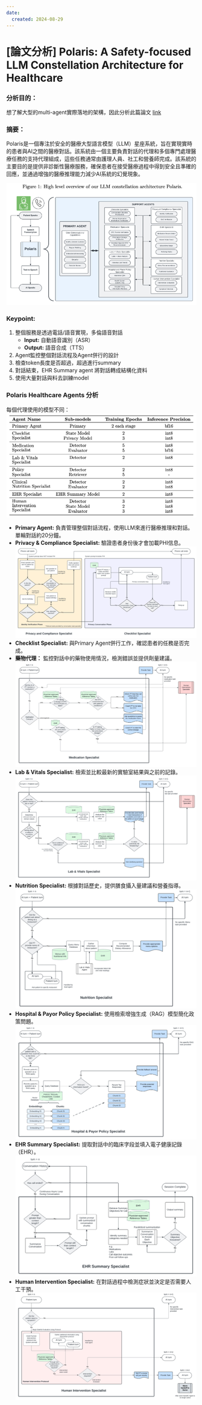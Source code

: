 ```yaml
---
date:
  created: 2024-08-29
---
```

# [論文分析] Polaris: A Safety-focused LLM Constellation Architecture for Healthcare

### 分析目的：
想了解大型的multi-agent實際落地的架構，因此分析此篇論文
[link](https://arxiv.org/pdf/2403.13313)

### 摘要：
Polaris是一個專注於安全的醫療大型語言模型（LLM）星座系統，旨在實現實時的患者與AI之間的醫療對話。該系統由一個主要負責對話的代理和多個專門處理醫療任務的支持代理組成，這些任務通常由護理人員、社工和營養師完成。該系統的主要目的是提供非診斷性醫療服務，確保患者在接受醫療過程中得到安全且準確的回應，並通過增強的醫療推理能力減少AI系統的幻覺現象。

![image](./images/0829/structure.png)

### Keypoint:
1. 整個服務是透過電話/語音實現，多倫語音對話
    - **Input:** 自動語音識別（ASR）
    - **Output:** 語音合成（TTS）
2. Agent監控整個對話流程及Agent併行的設計
3. 檢查token長度是否超過，超過進行summary
4. 對話結束，EHR Summary agent 將對話轉成結構化資料
5. 使用大量對話與料去訓練model

### Polaris Healthcare Agents 分析
每個代理使用的模型不同：
![image](./images/0829/model_lst.png)


- **Primary Agent:** 負責管理整個對話流程，使用LLM來進行醫療推理和對話。單輪對話約20分鐘。
- **Privacy & Compliance Specialist:** 驗證患者身份後才會加載PHI信息。
![image](./images/0829/privacy_compliane_agent.png)
- **Checklist Specialist:** 與Primary Agent併行工作，確認患者的任務是否完成。
- **藥物代理：** 監控對話中的藥物使用情況，檢測錯誤並提供劑量建議。
![image](./images/0829/medication_agent.png)
- **Lab & Vitals Specialist:** 檢索並比較最新的實驗室結果與之前的記錄。
![image](./images/0829/lab_vitals_agent.png)
- **Nutrition Specialist:** 根據對話歷史，提供膳食攝入量建議和營養指導。
![image](./images/0829/nutrition_agent.png)
- **Hospital & Payor Policy Specialist:** 使用檢索增強生成（RAG）模型簡化政策問題。
![image](./images/0829/hospital_payor_agent.png)
- **EHR Summary Specialist:** 提取對話中的臨床字段並填入電子健康記錄（EHR）。
![image](./images/0829/ehr_summary_agent.png)
- **Human Intervention Specialist:** 在對話過程中檢測症狀並決定是否需要人工干預。
![image](./images/0829/human_intervention_agent.png)
